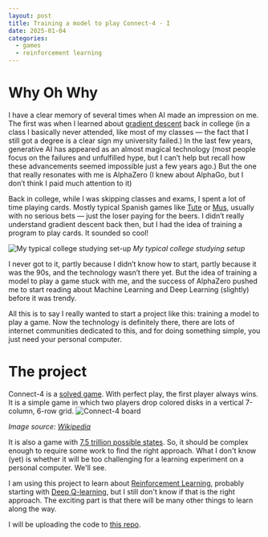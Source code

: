 ```yaml
---
layout: post
title: Training a model to play Connect-4 - I
date: 2025-01-04
categories:
  - games
  - reinforcement learning
---
```

# Why Oh Why

I have a clear memory of several times when AI made an impression on me. The first was when I learned about [gradient descent](https://en.wikipedia.org/wiki/Gradient_descent) back in college (in a class I basically never attended, like most of my classes — the fact that I still got a degree is a clear sign my university failed.) In the last few years, generative AI has appeared as an almost magical technology (most people focus on the failures and unfulfilled hype, but I can’t help but recall how these advancements seemed impossible just a few years ago.) But the one that really resonates with me is AlphaZero (I knew about AlphaGo, but I don’t think I paid much attention to it)

Back in college, while I was skipping classes and exams, I spent a lot of time playing cards. Mostly typical Spanish games like [Tute](https://en.wikipedia.org/wiki/Tute) or [Mus](https://en.wikipedia.org/wiki/Mus_(card_game)), usually with no serious bets — just the loser paying for the beers. I didn’t really understand gradient descent back then, but I had the idea of training a program to play cards. It sounded so cool!

![My typical college studying set-up](https://img.lavdg.com/sc/B42xvwgBqywzTuRRMKSeEYRBjJA=/768x/2024/02/29/00121709211271699981205/Foto/IMG_20240229_135143.jpg)
*My typical college studying setup*

I never got to it, partly because I didn’t know how to start, partly because it was the 90s, and the technology wasn’t there yet. But the idea of training a model to play a game stuck with me, and the success of AlphaZero pushed me to start reading about Machine Learning and Deep Learning (slightly) before it was trendy.

All this is to say I really wanted to start a project like this: training a model to play a game. Now the technology is definitely there, there are lots of internet communities dedicated to this, and for doing something simple, you just need your personal computer.

# The project

Connect-4 is a [solved game](https://mathworld.wolfram.com/Connect-Four.html). With perfect play, the first player always wins. It is a simple game in which two players drop colored disks in a vertical 7-column, 6-row grid.
![Connect-4 board](https://upload.wikimedia.org/wikipedia/commons/a/ad/Connect_Four.gif)

*Image source: [Wikipedia](https://commons.wikimedia.org/wiki/File:Connect_Four.gif)*

It is also a game with [7.5 trillion possible states](https://math.stackexchange.com/questions/301106/how-many-different-game-situations-has-connect-four?newreg=59bd75e52386420095d2a94e32181dd4). So, it should be complex enough to require some work to find the right approach. What I don't know (yet) is whether it will be too challenging for a learning experiment on a personal computer. We'll see.

I am using this project to learn about [Reinforcement Learning](https://en.wikipedia.org/wiki/Reinforcement_learning), probably starting with [Deep Q-learning](https://en.wikipedia.org/wiki/Q-learning#Deep_Q-learning), but I still don't know if that is the right approach. The exciting part is that there will be many other things to learn along the way.

I will be uploading the code to [this repo](https://github.com/javiercancela/connect-4).  